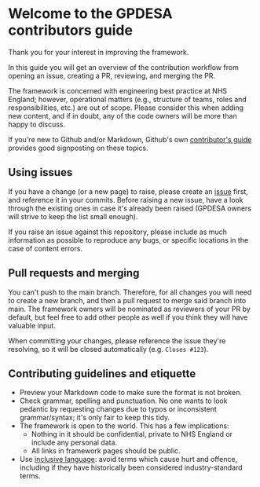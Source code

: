 # Welcome to the GPDESA contributors guide

Thank you for your interest in improving the framework.

In this guide you will get an overview of the contribution workflow from opening an issue, creating a PR, reviewing, and merging the PR.

The framework is concerned with engineering best practice at NHS England; however, operational matters (e.g., structure of teams, roles and responsibilities, etc.) are out of scope. Please consider this when adding new content, and if in doubt, any of the code owners will be more than happy to discuss.

If you're new to Github and/or Markdown, Github's own [contributor's guide](https://github.com/github/docs/blob/main/CONTRIBUTING.md) provides good signposting on these topics.

## Using issues

If you have a change (or a new page) to raise, please create an [issue](https://nhsd-git.digital.nhs.uk/data-services/analytics-service/GPDESA/Dementia_Data_Publication/-/issues) first, and reference it in your commits. Before raising a new issue, have a look through the existing ones in case it's already been raised (GPDESA owners will strive to keep the list small enough).

If you raise an issue against this repository, please include as much information as possible to reproduce any bugs, or specific locations in the case of content errors.

## Pull requests and merging

You can't push to the main branch. Therefore, for all changes you will need to create a new branch, and then a pull request to merge said branch into main. The framework owners will be nominated as reviewers of your PR by default, but feel free to add other people as well if you think they will have valuable input.

When committing your changes, please reference the issue they're resolving, so it will be closed automatically (e.g. `Closes #123`).

## Contributing guidelines and etiquette

* Preview your Markdown code to make sure the format is not broken.
* Check grammar, spelling and punctuation. No one wants to look pedantic by requesting changes due to typos or inconsistent grammar/syntax; it's only fair to keep this tidy.
* The framework is open to the world. This has a few implications:
  * Nothing in it should be confidential, private to NHS England or include any personal data.
  * All links in framework pages should be public.
* Use [inclusive language](inclusive-language.md): avoid terms which cause hurt and offence, including if they have historically been considered industry-standard terms.
